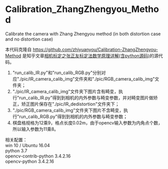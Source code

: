 # Calibration_ZhangZhengyou_Method
Calibrate the camera with Zhang Zhengyou method (in both distortion case and no distortion case)

本代码克隆自
https://github.com/zhiyuanyou/Calibration-ZhangZhengyou-Method
是知乎文章[相机标定之张正友标定法数学原理详解(含python源码)](https://zhuanlan.zhihu.com/p/94244568)的源代码。
1. "run_calib_IR.py"和"run_calib_RGB.py"分别对应"./pic/IR_camera_calib_img"文件夹和"./pic/RGB_camera_calib_img"文件夹；
2. "./pic/IR_camera_calib_img"文件夹下图片含有畸变，执行"run_calib_IR.py"得到到相机的内外参数与畸变参数，并对畸变图片做矫正，矫正图片保存在"./pic/IR_dedistortion"文件夹下；
3. "./pic/RGB_camera_calib_img"文件夹下图片不含畸变，执行"run_calib_RGB.py"得到到相机的内外参数与畸变参数；
4. 棋盘格规格为12乘9，格点长度0.02m，由于opencv输入参数为内角点个数，所以输入参数为11乘8。

  相关配置：   
  win 10 / Ubuntu 16.04    
  python 3.7    
  opencv-contrib-python 3.4.2.16    
  opencv-python 3.4.2.16    
